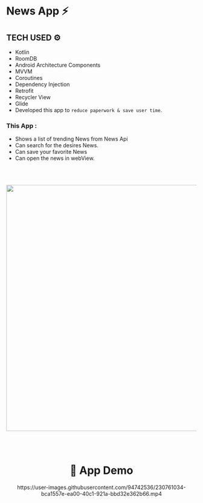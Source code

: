 # News App ⚡

## TECH USED ⚙
 - Kotlin
 - RoomDB
 - Android Architecture Components 
 - MVVM
 - Coroutines
 - Dependency Injection
 - Retrofit
 - Recycler View
 - Glide
 - Developed this app to ```reduce paperwork & save user time```.
 
### This App : 
  - Shows a list of trending News from News Api
  - Can search for the desires News.
  - Can save your favorite News
  - Can open the news in webView.
  
  <br><br>
  
  <img width=650 src="https://user-images.githubusercontent.com/94545831/184167042-c5fd862b-149b-45de-ae2c-d29799b3c007.png">


  <br><br>
  
<h1 align="center">📸 App Demo</h1>

<p align = "center">https://user-images.githubusercontent.com/94742536/230761034-bca1557e-ea00-40c1-921a-bbd32e362b66.mp4</p>


<br>





